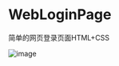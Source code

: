 # WebLoginPage
简单的网页登录页面HTML+CSS

![image](https://user-images.githubusercontent.com/83160820/169851890-f745321c-ee8f-4b7f-ab3e-f46e3249d6b7.png)
